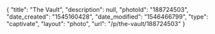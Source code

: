 {
    "title": "The Vault",
    "description": null,
    "photoId": "188724503",
    "date_created": "1545160428",
    "date_modified": "1546466799",
    "type": "captivate",
    "layout": "photo",
    "url": "\/p\/the-vault\/188724503"
}